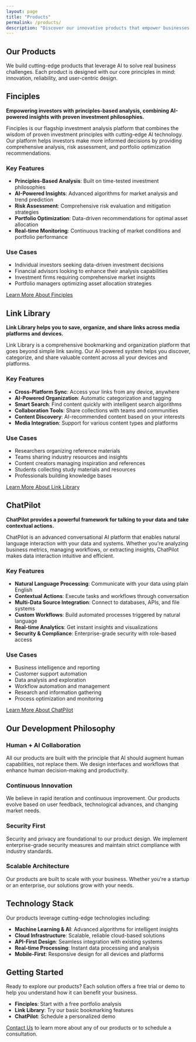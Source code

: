 ```yaml
---
layout: page
title: "Products"
permalink: /products/
description: "Discover our innovative products that empower businesses with AI-powered solutions"
---
```


## Our Products

We build cutting-edge products that leverage AI to solve real business challenges. Each product is designed with our core principles in mind: innovation, reliability, and user-centric design.

## Finciples

**Empowering investors with principles-based analysis, combining AI-powered insights with proven investment philosophies.**

Finciples is our flagship investment analysis platform that combines the wisdom of proven investment principles with cutting-edge AI technology. Our platform helps investors make more informed decisions by providing comprehensive analysis, risk assessment, and portfolio optimization recommendations.

### Key Features

- **Principles-Based Analysis**: Built on time-tested investment philosophies
- **AI-Powered Insights**: Advanced algorithms for market analysis and trend prediction
- **Risk Assessment**: Comprehensive risk evaluation and mitigation strategies
- **Portfolio Optimization**: Data-driven recommendations for optimal asset allocation
- **Real-time Monitoring**: Continuous tracking of market conditions and portfolio performance

### Use Cases

- Individual investors seeking data-driven investment decisions
- Financial advisors looking to enhance their analysis capabilities
- Investment firms requiring comprehensive market insights
- Portfolio managers optimizing asset allocation strategies

[Learn More About Finciples](https://finciples.ai)

## Link Library

**Link Library helps you to save, organize, and share links across media platforms and devices.**

Link Library is a comprehensive bookmarking and organization platform that goes beyond simple link saving. Our AI-powered system helps you discover, categorize, and share valuable content across all your devices and platforms.

### Key Features

- **Cross-Platform Sync**: Access your links from any device, anywhere
- **AI-Powered Organization**: Automatic categorization and tagging
- **Smart Search**: Find content quickly with intelligent search algorithms
- **Collaboration Tools**: Share collections with teams and communities
- **Content Discovery**: AI-recommended content based on your interests
- **Media Integration**: Support for various content types and platforms

### Use Cases

- Researchers organizing reference materials
- Teams sharing industry resources and insights
- Content creators managing inspiration and references
- Students collecting study materials and resources
- Professionals building knowledge bases

[Learn More About Link Library](https://linklibrary.ai)

## ChatPilot

**ChatPilot provides a powerful framework for talking to your data and take contextual actions.**

ChatPilot is an advanced conversational AI platform that enables natural language interaction with your data and systems. Whether you're analyzing business metrics, managing workflows, or extracting insights, ChatPilot makes data interaction intuitive and efficient.

### Key Features

- **Natural Language Processing**: Communicate with your data using plain English
- **Contextual Actions**: Execute tasks and workflows through conversation
- **Multi-Data Source Integration**: Connect to databases, APIs, and file systems
- **Custom Workflows**: Build automated processes triggered by natural language
- **Real-time Analytics**: Get instant insights and visualizations
- **Security & Compliance**: Enterprise-grade security with role-based access

### Use Cases

- Business intelligence and reporting
- Customer support automation
- Data analysis and exploration
- Workflow automation and management
- Research and information gathering
- Process optimization and monitoring

[Learn More About ChatPilot](https://chatpilot.ai)

## Our Development Philosophy

### Human + AI Collaboration

All our products are built with the principle that AI should augment human capabilities, not replace them. We design interfaces and workflows that enhance human decision-making and productivity.

### Continuous Innovation

We believe in rapid iteration and continuous improvement. Our products evolve based on user feedback, technological advances, and changing market needs.

### Security First

Security and privacy are foundational to our product design. We implement enterprise-grade security measures and maintain strict compliance with industry standards.

### Scalable Architecture

Our products are built to scale with your business. Whether you're a startup or an enterprise, our solutions grow with your needs.

## Technology Stack

Our products leverage cutting-edge technologies including:

- **Machine Learning & AI**: Advanced algorithms for intelligent insights
- **Cloud Infrastructure**: Scalable, reliable cloud-based solutions
- **API-First Design**: Seamless integration with existing systems
- **Real-time Processing**: Instant data processing and analysis
- **Mobile-First**: Responsive design for all devices and platforms

## Getting Started

Ready to explore our products? Each solution offers a free trial or demo to help you understand how it can benefit your business.

- **Finciples**: Start with a free portfolio analysis
- **Link Library**: Try our basic bookmarking features
- **ChatPilot**: Schedule a personalized demo

[Contact Us](/contact) to learn more about any of our products or to schedule a consultation.
